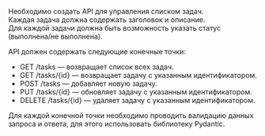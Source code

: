 Необходимо создать API для управления списком задач.</br>Каждая задача должна содержать заголовок и описание.</br>Для каждой задачи должна быть возможность указать статус (выполнена/не выполнена).</br>

API должен содержать следующие конечные точки:
- GET /tasks — возвращает список всех задач.
- GET /tasks/{id} — возвращает задачу с указанным идентификатором.
- POST /tasks — добавляет новую задачу.
- PUT /tasks/{id} — обновляет задачу с указанным идентификатором.
- DELETE /tasks/{id} — удаляет задачу с указанным идентификатором.

Для каждой конечной точки необходимо проводить валидацию данных запроса и ответа, для этого использовать библиотеку Pydantic.